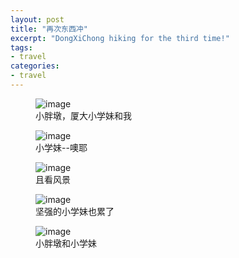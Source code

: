```yaml
---
layout: post
title: "再次东西冲"
excerpt: "DongXiChong hiking for the third time!"
tags: 
- travel
categories:
- travel
---
```


<figure>
	<img src="/images/travel-03/travel-03-01.jpg" alt="image">
	<figcaption>小胖墩，厦大小学妹和我</figcaption>
</figure>

<!-- more --> 

<figure>
	<img src="/images/travel-03/travel-03-02.jpg" alt="image">
	<figcaption>小学妹--噢耶</figcaption>
</figure>

<figure>
	<img src="/images/travel-03/travel-03-03.jpg" alt="image">
	<figcaption>且看风景</figcaption>
</figure>

<figure>
	<img src="/images/travel-03/travel-03-04.jpg" alt="image">
	<figcaption>坚强的小学妹也累了</figcaption>
</figure>

<figure>
	<img src="/images/travel-03/travel-03-05.jpg" alt="image">
	<figcaption>小胖墩和小学妹</figcaption>
</figure>
